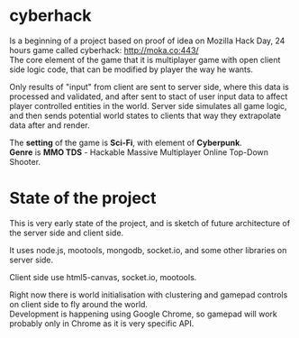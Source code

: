 cyberhack
=========
Is a beginning of a project based on proof of idea on Mozilla Hack Day, 24 hours game called cyberhack: http://moka.co:443/  
The core element of the game that it is multiplayer game with open client side logic code, that can be modified by player the way he wants.

Only results of "input" from client are sent to server side, where this data is processed and validated, and after sent to stact of user input data to affect player controlled entities in the world.
Server side simulates all game logic, and then sends potential world states to clients that way they extrapolate data after and render.

The **setting** of the game is **Sci-Fi**, with element of **Cyberpunk**.  
**Genre** is **MMO TDS** - Hackable Massive Multiplayer Online Top-Down Shooter.

State of the project
=========
This is very early state of the project, and is sketch of future architecture of the server side and client side.

It uses node.js, mootools, mongodb, socket.io, and some other libraries on server side.

Client side use html5-canvas, socket.io, mootools.

Right now there is world initialisation with clustering and gamepad controls on client side to fly around the world.  
Development is happening using Google Chrome, so gamepad will work probably only in Chrome as it is very specific API.
